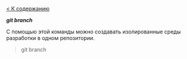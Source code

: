 [< К содержанию](readme.md)

***git branch***

С помощью этой  команды можно создавать изолированные среды разработки в одном репозитории.

>git branch